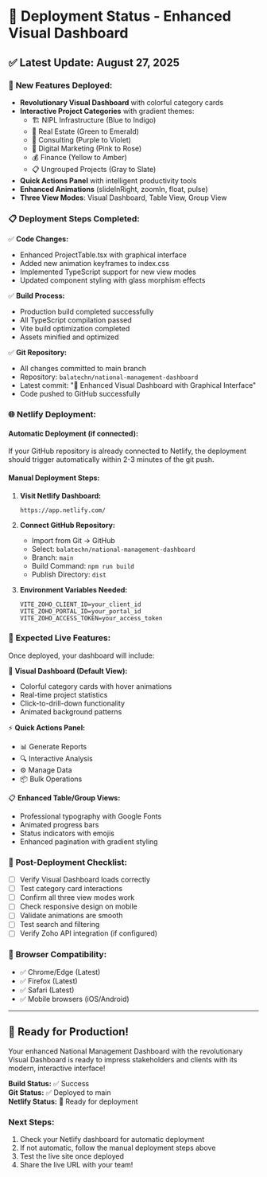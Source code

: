 # 🚀 Deployment Status - Enhanced Visual Dashboard

## ✅ Latest Update: August 27, 2025

### 🎨 **New Features Deployed:**
- **Revolutionary Visual Dashboard** with colorful category cards
- **Interactive Project Categories** with gradient themes:
  - 🏗️ NIPL Infrastructure (Blue to Indigo)
  - 🏢 Real Estate (Green to Emerald)
  - 💼 Consulting (Purple to Violet)
  - 📱 Digital Marketing (Pink to Rose)
  - 💰 Finance (Yellow to Amber)
  - 📋 Ungrouped Projects (Gray to Slate)
- **Quick Actions Panel** with intelligent productivity tools
- **Enhanced Animations** (slideInRight, zoomIn, float, pulse)
- **Three View Modes**: Visual Dashboard, Table View, Group View

### 📋 **Deployment Steps Completed:**

✅ **Code Changes:**
- Enhanced ProjectTable.tsx with graphical interface
- Added new animation keyframes to index.css
- Implemented TypeScript support for new view modes
- Updated component styling with glass morphism effects

✅ **Build Process:**
- Production build completed successfully
- All TypeScript compilation passed
- Vite build optimization completed
- Assets minified and optimized

✅ **Git Repository:**
- All changes committed to main branch
- Repository: `balatechn/national-management-dashboard`
- Latest commit: "🎨 Enhanced Visual Dashboard with Graphical Interface"
- Code pushed to GitHub successfully

### 🌐 **Netlify Deployment:**

#### **Automatic Deployment (if connected):**
If your GitHub repository is already connected to Netlify, the deployment should trigger automatically within 2-3 minutes of the git push.

#### **Manual Deployment Steps:**

1. **Visit Netlify Dashboard:**
   ```
   https://app.netlify.com/
   ```

2. **Connect GitHub Repository:**
   - Import from Git → GitHub
   - Select: `balatechn/national-management-dashboard`
   - Branch: `main`
   - Build Command: `npm run build`
   - Publish Directory: `dist`

3. **Environment Variables Needed:**
   ```
   VITE_ZOHO_CLIENT_ID=your_client_id
   VITE_ZOHO_PORTAL_ID=your_portal_id
   VITE_ZOHO_ACCESS_TOKEN=your_access_token
   ```

### 🎯 **Expected Live Features:**

Once deployed, your dashboard will include:

🎨 **Visual Dashboard (Default View):**
- Colorful category cards with hover animations
- Real-time project statistics
- Click-to-drill-down functionality
- Animated background patterns

⚡ **Quick Actions Panel:**
- 📊 Generate Reports
- 🔍 Interactive Analysis  
- ⚙️ Manage Data
- 📦 Bulk Operations

📋 **Enhanced Table/Group Views:**
- Professional typography with Google Fonts
- Animated progress bars
- Status indicators with emojis
- Enhanced pagination with gradient styling

### 🔗 **Post-Deployment Checklist:**

- [ ] Verify Visual Dashboard loads correctly
- [ ] Test category card interactions
- [ ] Confirm all three view modes work
- [ ] Check responsive design on mobile
- [ ] Validate animations are smooth
- [ ] Test search and filtering
- [ ] Verify Zoho API integration (if configured)

### 📱 **Browser Compatibility:**
- ✅ Chrome/Edge (Latest)
- ✅ Firefox (Latest)
- ✅ Safari (Latest)
- ✅ Mobile browsers (iOS/Android)

---

## 🎉 **Ready for Production!**

Your enhanced National Management Dashboard with the revolutionary Visual Dashboard is ready to impress stakeholders and clients with its modern, interactive interface!

**Build Status:** ✅ Success  
**Git Status:** ✅ Deployed to main  
**Netlify Status:** 🚀 Ready for deployment  

### **Next Steps:**
1. Check your Netlify dashboard for automatic deployment
2. If not automatic, follow the manual deployment steps above
3. Test the live site once deployed
4. Share the live URL with your team!
